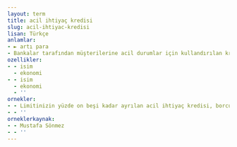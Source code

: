 ```yaml
---
layout: term
title: acil ihtiyaç kredisi
slug: acil-ihtiyac-kredisi
lisan: Türkçe
anlamlar:
- ► artı para
- Bankalar tarafından müşterilerine acil durumlar için kullandırılan kredi
ozellikler:
- - isim
  - ekonomi
- - isim
  - ekonomi
  - ''
ornekler:
- - Limitinizin yüzde on beşi kadar ayrılan acil ihtiyaç kredisi, borcunuzu ödeyemediğiniz takdirde devreye giriyor.
- - ''
orneklerkaynak:
- - Mustafa Sönmez
- - ''
---
```

